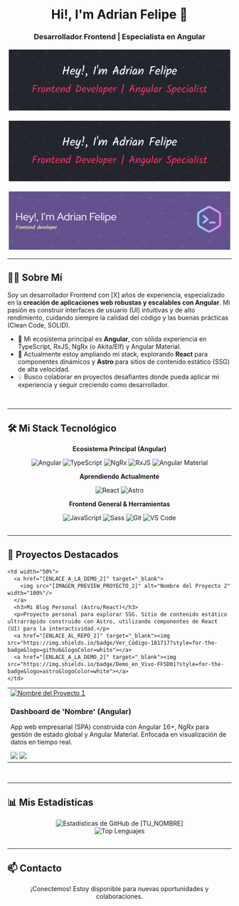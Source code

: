 <div align="center">
  
  <h1>
    Hi!, I'm Adrian Felipe 👋
  </h1>
  
  <h3>
    Desarrollador Frontend | Especialista en Angular
  </h3>
  
</div>

<p align="center">
  <img src="github-header-banner (1).png" alt="Banner profesional de Adrian Felipe">
</p>
<p align="center">
  <img src="./github-header-banner (1).png" alt="Banner profesional de Adrian Felipe">
</p>

![Header](./github-header-banner.png)

---

## 👨‍💻 Sobre Mí

Soy un desarrollador Frontend con [X] años de experiencia, especializado en la **creación de aplicaciones web robustas y escalables con Angular**. Mi pasión es construir interfaces de usuario (UI) intuitivas y de alto rendimiento, cuidando siempre la calidad del código y las buenas prácticas (Clean Code, SOLID).

* 🚀 Mi ecosistema principal es **Angular**, con sólida experiencia en TypeScript, RxJS, NgRx (o Akita/Elf) y Angular Material.
* 🌱 Actualmente estoy ampliando mi stack, explorando **React** para componentes dinámicos y **Astro** para sitios de contenido estático (SSG) de alta velocidad.
* 💡 Busco colaborar en proyectos desafiantes donde pueda aplicar mi experiencia y seguir creciendo como desarrollador.

<br>

---

## 🛠️ Mi Stack Tecnológico

<div align="center">
  <p><strong>Ecosistema Principal (Angular)</strong></p>
  <img src="https://img.shields.io/badge/Angular-DD0031?style=for-the-badge&logo=angular&logoColor=white" alt="Angular">
  <img src="https://img.shields.io/badge/TypeScript-3178C6?style=for-the-badge&logo=typescript&logoColor=white" alt="TypeScript">
  <img src="https://img.shields.io/badge/NgRx-BA2BD2?style=for-the-badge&logo=ngrx&logoColor=white" alt="NgRx">
  <img src="https://img.shields.io/badge/RxJS-E4348B?style=for-the-badge&logo=rxjs&logoColor=white" alt="RxJS">
  <img src="https://img.shields.io/badge/Angular_Material-C3002F?style=for-the-badge&logo=angular&logoColor=white" alt="Angular Material">

  <p><strong>Aprendiendo Actualmente</strong></p>
  <img src="https://img.shields.io/badge/React-61DAFB?style=for-the-badge&logo=react&logoColor=black" alt="React">
  <img src="https://img.shields.io/badge/Astro-FF5D01?style=for-the-badge&logo=astro&logoColor=white" alt="Astro">

  <p><strong>Frontend General & Herramientas</strong></p>
  <img src="https://img.shields.io/badge/JavaScript-F7DF1E?style=for-the-badge&logo=javascript&logoColor=black" alt="JavaScript">
  <img src="https://img.shields.io/badge/Sass-CC6699?style=for-the-badge&logo=sass&logoColor=white" alt="Sass">
  <img src="https://img.shields.io/badge/Git-F05032?style=for-the-badge&logo=git&logoColor=white" alt="Git">
  <img src="https://img.shields.io/badge/Visual_Studio_Code-007ACC?style=for-the-badge&logo=visualstudiocode&logoColor=white" alt="VS Code">
</div>

<br>

---

## 🚀 Proyectos Destacados

<table border="0" cellpadding="10" cellspacing="0" width="100%">
  <tr valign="top">
    <td width="50%">
      <a href="[ENLACE_A_LA_DEMO_1]" target="_blank">
        <img src="[IMAGEN_PREVIEW_PROYECTO_1]" alt="Nombre del Proyecto 1" width="100%"/>
      </a>
      <h3>Dashboard de 'Nombre' (Angular)</h3>
      <p>App web empresarial (SPA) construida con Angular 16+, NgRx para gestión de estado global y Angular Material. Enfocada en visualización de datos en tiempo real.</p>
      <a href="[ENLACE_AL_REPO_1]" target="_blank"><img src="https://img.shields.io/badge/Ver_Código-181717?style=for-the-badge&logo=github&logoColor=white"></a>
      <a href="[ENLACE_A_LA_DEMO_1]" target="_blank"><img src="https://img.shields.io/badge/Demo_en_Vivo-DD0031?style=for-the-badge&logo=angular&logoColor=white"></a>
    </td>
    
    <td width="50%">
      <a href="[ENLACE_A_LA_DEMO_2]" target="_blank">
        <img src="[IMAGEN_PREVIEW_PROYECTO_2]" alt="Nombre del Proyecto 2" width="100%"/>
      </a>
      <h3>Mi Blog Personal (Astro/React)</h3>
      <p>Proyecto personal para explorar SSG. Sitio de contenido estático ultrarrápido construido con Astro, utilizando componentes de React (UI) para la interactividad.</p>
      <a href="[ENLACE_AL_REPO_2]" target="_blank"><img src="https://img.shields.io/badge/Ver_Código-181717?style=for-the-badge&logo=github&logoColor=white"></a>
      <a href="[ENLACE_A_LA_DEMO_2]" target="_blank"><img src="https://img.shields.io/badge/Demo_en_Vivo-FF5D01?style=for-the-badge&logo=astro&logoColor=white"></a>
    </td>
  </tr>
  </table>

<br>

---

## 📊 Mis Estadísticas

<div align="center">
  <img src="https://github-readme-stats.vercel.app/api?username=[TU_USUARIO_DE_GITHUB]&show_icons=true&theme=transparent&hide_border=true&title_color=DD0031&icon_color=DD0031&text_color=212121" alt="Estadísticas de GitHub de [TU_NOMBRE]">
  <br>
  <img src="https://github-readme-stats.vercel.app/api/top-langs/?username=[TU_USUARIO_DE_GITHUB]&layout=compact&theme=transparent&hide_border=true&title_color=DD0031&text_color=212121" alt="Top Lenguajes">
</div>

<br>

---

## 📫 Contacto

<div align="center">
  <p>¡Conectemos! Estoy disponible para nuevas oportunidades y colaboraciones.</p>
  
  <a href="https://www.linkedin.com/in/[TU_LINKEDIN_USERNAME]" target="_blank">
    <img src="
